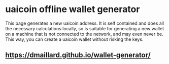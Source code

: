 # uaicoin offline wallet generator

This page generates a new uaicoin address. It is self contained and does all the necessary calculations locally, so is suitable for generating a new wallet on a machine that is not connected to the network, and may even never be. This way, you can create a uaicoin wallet without risking the keys. 

## https://dmaillard.github.io/wallet-generator/

